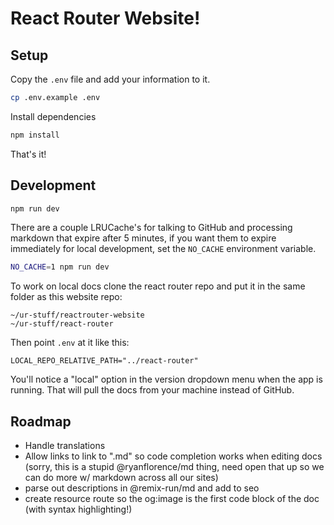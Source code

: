 # React Router Website!

## Setup

Copy the `.env` file and add your information to it.

```sh
cp .env.example .env
```

Install dependencies

```sh
npm install
```

That's it!

## Development

```sh
npm run dev
```

There are a couple LRUCache's for talking to GitHub and processing markdown that expire after 5 minutes, if you want them to expire immediately for local development, set the `NO_CACHE` environment variable.

```sh
NO_CACHE=1 npm run dev
```

To work on local docs clone the react router repo and put it in the same folder as this website repo:

```
~/ur-stuff/reactrouter-website
~/ur-stuff/react-router
```

Then point `.env` at it like this:

```
LOCAL_REPO_RELATIVE_PATH="../react-router"
```

You'll notice a "local" option in the version dropdown menu when the app is running. That will pull the docs from your machine instead of GitHub.

## Roadmap

- Handle translations
- Allow links to link to ".md" so code completion works when editing docs (sorry, this is a stupid @ryanflorence/md thing, need open that up so we can do more w/ markdown across all our sites)
- parse out descriptions in @remix-run/md and add to seo
- create resource route so the og:image is the first code block of the doc (with syntax highlighting!)

